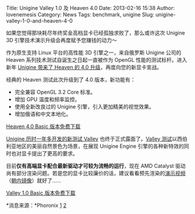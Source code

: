 Title: Unigine Valley 1.0 及 Heaven 4.0
Date: 2013-02-16 15:38
Author: lovenemesis
Category: News
Tags: benchmark, unigine
Slug: unigine-valley-1-0-and-heaven-4-0

如果您觉得那块耗尽年终奖金高档显卡已经孤独求败了，那么或许这次 Unigine
3D 引擎技术演示升级会再度赋予您赚钱的动力～

作为原生支持 Linux 平台的高性能 3D 引擎之一，来自俄罗斯 Unigine 公司的
Heaven 系列技术测试自诞生之日起一直被作为 OpenGL
性能的测试标杆。进入新年 [Unigine 带来了 Heaven 的 4.0
升级](http://unigine.com/press-releases/130212-heaven-benchmark-4.0/)，再度向您的新显卡宣战。

经典的 Heaven 测试此次升级到了 4.0 版本，新功能有：

-   完全兼容 OpenGL 3.2 Core 标准。
-   增加 GPU 温度和频率监控。
-   使用全新改良过的 Unigine 引擎，引入更加精美的视觉效果。
-   增加俄语和中文本地化。

[Heaven 4.0 Basic
版本免费下载](http://unigine.com/products/heaven/download/)

[Unigine 历时一年多开发的新测试
Valley](http://v.youku.com/v_show/id_XMzgwNzQwMzUy.html)
也终于正式露面了。[Valley
测试](http://unigine.com/press-releases/130214-valley-benchmark/)以西伯利亚地区的美丽自然景色为场景，在展现
Unigine Engine 引擎的各种新特效的同时也对显卡提出了更高的要求。

目前**仅有高端显卡配合最新驱动才可较为流畅的运行**，现在 AMD Catalyst
驱动尚有部分渲染问题。若是您的显卡比较廉价的话，建议看看预先渲染的[演示视频](http://www.youtube.com/watch?feature=player_embedded&v=ZMVz3oUCagw)（[朝内镜像](http://v.youku.com/v_show/id_XNTE0NzgwNTY4.html)）就好了……

[Valley 1.0 Basic
版本免费下载](http://unigine.com/products/valley/download/)

*消息来源：*Phoronix
[1](http://www.phoronix.com/scan.php?page=news_item&px=MTI5OTY)
[2](http://www.phoronix.com/scan.php?page=news_item&px=MTMwMDA)
